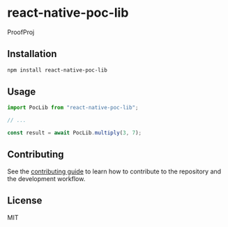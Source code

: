 # react-native-poc-lib

ProofProj

## Installation

```sh
npm install react-native-poc-lib
```

## Usage

```js
import PocLib from "react-native-poc-lib";

// ...

const result = await PocLib.multiply(3, 7);
```

## Contributing

See the [contributing guide](CONTRIBUTING.md) to learn how to contribute to the repository and the development workflow.

## License

MIT
